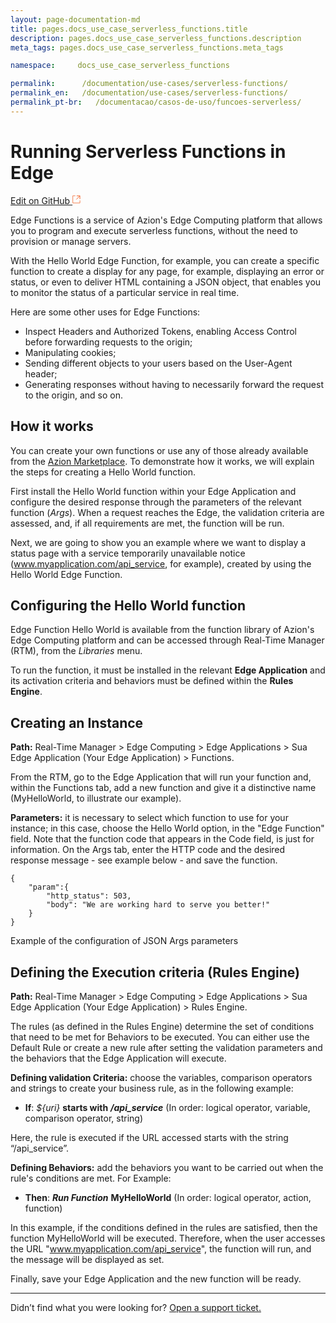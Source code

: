 ```yaml
---
layout: page-documentation-md
title: pages.docs_use_case_serverless_functions.title
description: pages.docs_use_case_serverless_functions.description
meta_tags: pages.docs_use_case_serverless_functions.meta_tags

namespace:     docs_use_case_serverless_functions

permalink:      /documentation/use-cases/serverless-functions/
permalink_en:   /documentation/use-cases/serverless-functions/
permalink_pt-br:   /documentacao/casos-de-uso/funcoes-serverless/
---
```

# Running Serverless Functions in **Edge**

[Edit on GitHub <svg width="14" height="14" xmlns="http://www.w3.org/2000/svg"><g fill="none" stroke="#F3652B"><path d="M4.81.71H.672v11.43H12.1V8.001" stroke-width=".8"/><path d="M6.87.786h5.155V5.94M6.31 6.5L12.026.786"/></g></svg>](https://github.com/aziontech/docs_en/edit/master/use-cases/serverless-functions/index.md)

Edge Functions is a service of Azion's Edge Computing platform that allows you to program and execute serverless functions, without the need to provision or manage servers.

With the Hello World Edge Function, for example, you can create a specific function to create a display for any page, for example, displaying an error or status, or even to deliver HTML containing a JSON object, that enables you to monitor the status of a particular service in real time.

Here are some other uses for Edge Functions: 

* Inspect Headers and Authorized Tokens, enabling Access Control before forwarding requests to the origin;
* Manipulating cookies;
* Sending different objects to your users based on the User-Agent header;
* Generating responses without having to necessarily forward the request to the origin, and so on.

## How it works

You can create your own functions or use any of those already available from the [Azion Marketplace](http://marketplace.azion.com/). To demonstrate how it works, we will explain the steps for creating a Hello World function. 

First install the Hello World function within your Edge Application and configure the desired response through the parameters of the relevant function (*Args*). When a request reaches the Edge, the validation criteria are assessed, and, if all requirements are met, the function will be run.

Next, we are going to show you an example where we want to display a status page with a service temporarily unavailable notice (www.myapplication.com/api_service, for example), created by using the Hello World Edge Function. 

## Configuring the Hello World function

Edge Function Hello World is available from the function library of Azion's Edge Computing platform and can be accessed through Real-Time Manager (RTM), from the *Libraries* menu.

To run the function, it must be installed in the relevant **Edge Application** and its activation criteria and behaviors must be defined within the **Rules Engine**.

## Creating an Instance

**Path:** Real-Time Manager > Edge Computing > Edge Applications > Sua Edge Application (Your Edge Application) > Functions.

From the RTM, go to the Edge Application that will run your function and, within the Functions tab, add a new function and give it a distinctive name (MyHelloWorld, to illustrate our example). 

**Parameters:** it is necessary to select which function to use for your instance; in this case, choose the Hello World option, in the "Edge Function" field. Note that the function code that appears in the Code field, is just for information. On the Args tab, enter the HTTP code and the desired response message - see example below - and save the function. 

~~~
{
    "param":{
        "http_status": 503,
        "body": "We are working hard to serve you better!"
    }
}
~~~
Example of the configuration of JSON Args parameters

## Defining the Execution criteria (Rules Engine)

**Path:** Real-Time Manager > Edge Computing > Edge Applications > Sua Edge Application (Your Edge Application) > Rules Engine.

The rules (as defined in the Rules Engine) determine the set of conditions that need to be met for Behaviors to be executed. You can either use the Default Rule or create a new rule after setting the validation parameters and the behaviors that the Edge Application will execute.

**Defining validation Criteria:** choose the variables, comparison operators and strings to create your business rule, as in the following example:

* **If**: _${uri}_ **starts with** ***/api_service***
(In order: logical operator, variable, comparison operator, string)

Here, the rule is executed if the URL accessed starts with the string “/api_service”.

**Defining Behaviors:** add the behaviors you want to be carried out when the rule's conditions are met. For Example:

* **Then**: ***Run Function*** **MyHelloWorld**
(In order: logical operator, action, function)

In this example, if the conditions defined in the rules are satisfied, then the function MyHelloWorld will be executed. Therefore, when the user accesses the URL "www.myapplication.com/api_service", the function will run, and the message will be displayed as set.

Finally, save your Edge Application and the new function will be ready.

---

Didn’t find what you were looking for? [Open a support ticket.](https://tickets.azion.com/)
